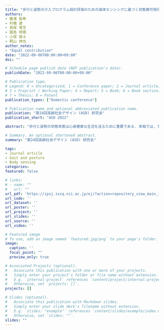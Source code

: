 ```yaml
---
title: "歩行と姿勢の介入プログラム設計評価のための身体センシングに基づく状態像可視化手法"
authors:
- 廣濱 聡希
- 村橋 遼
- 島尾 青空
- 國島 明徳
- 小俣 敦士
- 桐山 伸也
author_notes:
- "Equal contribution"
date: "2022-09-06T00:00:00+09:00"
doi: ""

# Schedule page publish date (NOT publication's date).
publishDate: "2022-09-06T00:00:00+09:00"

# Publication type.
# Legend: 0 = Uncategorized; 1 = Conference paper; 2 = Journal article;
# 3 = Preprint / Working Paper; 4 = Report; 5 = Book; 6 = Book section;
# 7 = Thesis; 8 = Patent
publication_types: ["Domestic conference"]

# Publication name and optional abbreviated publication name.
publication: "第24回高齢社会デザイン (ASD) 研究会"
publication_short: "ASD 2022"

abstract: "歩行と姿勢の状態改善は心身健康な生活を送るために重要である. 本稿では, 筆者らが開発を進めている歩行と姿勢に着目した運動介入プログラムの設計開発評価のための, 身体センシングを活用した状態像理解の方策について述べる. 介入プログラムを監修する専門家と協業し, 専門家による介入評価の深化に役立つ特徴量可視化ビューアを設計開発した. 複数名の被験者による介入プログラムの実践を通して, 参加者一人ひとりの運動前後の短期的変化と複数回に亘る長期的変化を可視化し, ビューアの有無で専門家の介入評価コメントがどのように異なるかを検証した. その結果, 開発ビューアの活用により新たな観点でのコメントを多く引き出せ, 介入プログラムの改善に繋がる有益な知見を多数獲得できた."

# Summary. An optional shortened abstract.
summary: "第24回高齢社会デザイン (ASD) 研究会"

tags:
- Journal article
- Gait and posture
- Body sensing
categories: 
featured: false

# links:
# - name: ""
#   url: ""
url_pdf: 'https://ipsj.ixsq.nii.ac.jp/ej/?action=repository_view_main_item_detail&item_id=204573&item_no=1&page_id=13&block_id=8'
url_code: ''
url_dataset: ''
url_poster: ''
url_project: ''
url_slides: ''
url_source: ''
url_video: ''

# Featured image
# To use, add an image named `featured.jpg/png` to your page's folder. 
image:
  caption: ''
  focal_point: ""
  preview_only: true

# Associated Projects (optional).
#   Associate this publication with one or more of your projects.
#   Simply enter your project's folder or file name without extension.
#   E.g. `internal-project` references `content/project/internal-project/index.md`.
#   Otherwise, set `projects: []`.
projects: []

# Slides (optional).
#   Associate this publication with Markdown slides.
#   Simply enter your slide deck's filename without extension.
#   E.g. `slides: "example"` references `content/slides/example/index.md`.
#   Otherwise, set `slides: ""`.
slides: ""
---
```


